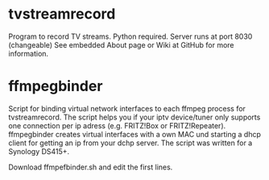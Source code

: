 tvstreamrecord
==============

Program to record TV streams. Python required. Server runs at port 8030 (changeable)
See embedded About page or Wiki at GitHub for more information.


ffmpegbinder
=============

Script for binding virtual network interfaces to each ffmpeg process for tvstreamrecord. The script helps you if your iptv device/tuner only supports one connection per ip adress (e.g. FRITZ!Box or FRITZ!Repeater).
ffmpegbinder creates virtual interfaces with a own MAC und starting a dhcp client for getting an ip from your dchp server. The script was written for a Synology DS415+.

Download ffmpefbinder.sh and edit the first lines.
